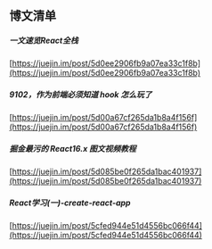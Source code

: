 ## 博文清单  

#####  一文速览React全栈  
[https://juejin.im/post/5d0ee2906fb9a07ea33c1f8b](https://juejin.im/post/5d0ee2906fb9a07ea33c1f8b)

#####  9102，作为前端必须知道 hook 怎么玩了  
[https://juejin.im/post/5d00a67cf265da1b8a4f156f](https://juejin.im/post/5d00a67cf265da1b8a4f156f)  

#####  掘金最污的 React16.x 图文视频教程  
[https://juejin.im/post/5d085be0f265da1bac401937](https://juejin.im/post/5d085be0f265da1bac401937)  

#####  React学习(一)-create-react-app  
[https://juejin.im/post/5cfed944e51d4556bc066f44](https://juejin.im/post/5cfed944e51d4556bc066f44)  


